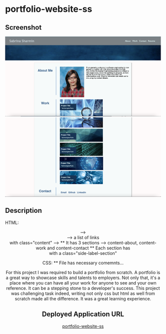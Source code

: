 # portfolio-website-ss


## Screenshot
![alt text](assets/images/final-page/final-page-1.png)
![alt text](assets/images/final-page/final-page-2.png)


## Description 
HTML:
<header> --> <nav> --> a list of links
<main> with class="content" --> 
** It has 3 sections --> content-about, content-work and content-contact
** Each section has <aside> with a class="side-label-section"

CSS:
** File has necessary comemnts... 

For this project I was required to build a portfolio from scratch. A portfolio is a great way to showcase skills and talents to employers. Not only that, it's a place where you can have all your work for anyone to see and your own reference. It can be a stepping stone to a developer's success. This project was challenging task indeed, writing not only css but html as well from scratch made all the difference. It was a great learning experience.  


## Deployed Application URL
[portfolio-website-ss](https://ssharmin0029.github.io/portfolio-website-ss/)